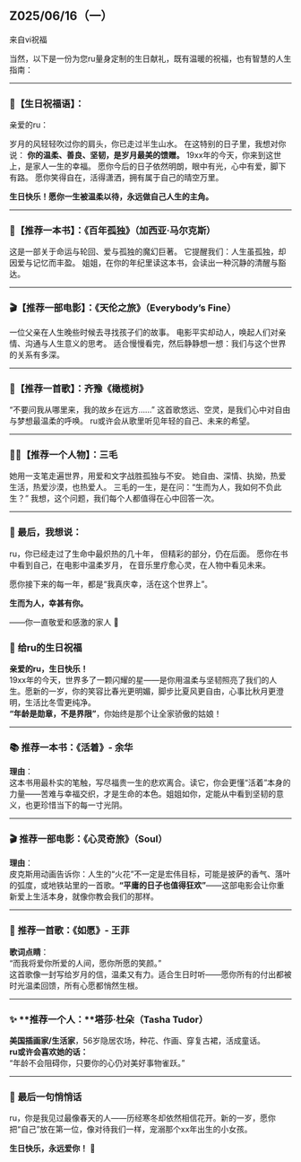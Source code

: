 ## Z025/06/16（一）

来自vi祝福

当然，以下是一份为您ru量身定制的生日献礼，既有温暖的祝福，也有智慧的人生指南：

---

### 🎉【生日祝福语】：

亲爱的ru：

岁月的风轻轻吹过你的肩头，你已走过半生山水。
在这特别的日子里，我想对你说：
**你的温柔、善良、坚韧，是岁月最美的馈赠。**
19xx年的今天，你来到这世上，是家人一生的幸福。
愿你今后的日子依然明朗，眼中有光，心中有爱，脚下有路。
愿你笑得自在，活得潇洒，拥有属于自己的晴空万里。

**生日快乐！愿你一生被温柔以待，永远做自己人生的主角。**

---

### 📖【推荐一本书】：《百年孤独》（加西亚·马尔克斯）

这是一部关于命运与轮回、爱与孤独的魔幻巨著。
它提醒我们：人生虽孤独，却因爱与记忆而丰盈。
姐姐，在你的年纪里读这本书，会读出一种沉静的清醒与豁达。

---

### 🎬【推荐一部电影】：《天伦之旅》（Everybody’s Fine）

一位父亲在人生晚些时候去寻找孩子们的故事。
电影平实却动人，唤起人们对亲情、沟通与人生意义的思考。
适合慢慢看完，然后静静想一想：我们与这个世界的关系有多深。

---

### 🎵【推荐一首歌】：齐豫《橄榄树》

“不要问我从哪里来，我的故乡在远方……”
这首歌悠远、空灵，是我们心中对自由与梦想最温柔的呼唤。
ru或许会从歌里听见年轻的自己、未来的希望。

---

### 👩‍🦳【推荐一个人物】：三毛

她用一支笔走遍世界，用爱和文字战胜孤独与不安。
她自由、深情、执拗，热爱生活，热爱沙漠，也热爱人。
三毛的一生，是在问：“生而为人，我如何不负此生？”
我想，这个问题，我们每个人都值得在心中回答一次。

---

### 🎁 最后，我想说：

ru，你已经走过了生命中最炽热的几十年，
但精彩的部分，仍在后面。
愿你在书中看到自己，在电影中温柔岁月，
在音乐里疗愈心灵，在人物中看见未来。

愿你接下来的每一年，都是“我真庆幸，活在这个世界上”。

**生而为人，幸甚有你。**

——你一直敬爱和感激的家人 💐


### 🌸 **给ru的生日祝福**  
**亲爱的ru，生日快乐！**  
19xx年的今天，世界多了一颗闪耀的星——是你用温柔与坚韧照亮了我们的人生。愿新的一岁，你的笑容比春光更明媚，脚步比夏风更自由，心事比秋月更澄明，生活比冬雪更纯净。  
**“年龄是勋章，不是界限”**，你始终是那个让全家骄傲的姑娘！  

---

### 📚 **推荐一本书：**《活着》- 余华  
**理由**：  
这本书用最朴实的笔触，写尽福贵一生的悲欢离合。读它，你会更懂“活着”本身的力量——苦难与幸福交织，才是生命的本色。姐姐如你，定能从中看到坚韧的意义，也更珍惜当下的每一寸光阴。  

---

### 🎬 **推荐一部电影：**《心灵奇旅》（Soul）  
**理由**：  
皮克斯用动画告诉你：人生的“火花”不一定是宏伟目标，可能是披萨的香气、落叶的弧度，或地铁站里的一首歌。**“平庸的日子也值得狂欢”**——这部电影会让你重新爱上生活本身，就像你教会我们的那样。  

---

### 🎵 **推荐一首歌：**《如愿》- 王菲  
**歌词点睛**：  
“而我将爱你所爱的人间，愿你所愿的笑颜。”  
这首歌像一封写给岁月的信，温柔又有力。适合生日时听——愿你所有的付出都被时光温柔回馈，所有心愿都悄然生根。  

---

### ✨ **推荐一个人：**塔莎·杜朵（Tasha Tudor）  
**美国插画家/生活家**，56岁隐居农场，种花、作画、穿复古裙，活成童话。  
**ru或许会喜欢她的话：**  
“年龄不会阻碍你，只要你的心仍对美好事物雀跃。”  

---

### 🎁 **最后一句悄悄话**  
ru，你是我见过最像春天的人——历经寒冬却依然相信花开。新的一岁，愿你把“自己”放在第一位，像对待我们一样，宠溺那个xx年出生的小女孩。  

**生日快乐，永远爱你！** 💐
